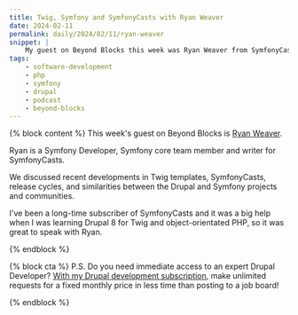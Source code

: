 ```yaml
---
title: Twig, Symfony and SymfonyCasts with Ryan Weaver
date: 2024-02-11
permalink: daily/2024/02/11/ryan-weaver
snippet: |
    My guest on Beyond Blocks this week was Ryan Weaver from SymfonyCasts.
tags:
    - software-development
    - php
    - symfony
    - drupal
    - podcast
    - beyond-blocks
---
```


{% block content %}
This week's guest on Beyond Blocks is [Ryan Weaver][episode].

Ryan is a Symfony Developer, Symfony core team member and writer for SymfonyCasts.

We discussed recent developments in Twig templates, SymfonyCasts, release cycles, and similarities between the Drupal and Symfony projects and communities.

I've been a long-time subscriber of SymfonyCasts and it was a big help when I was learning Drupal 8 for Twig and object-orientated PHP, so it was great to speak with Ryan.

[episode]: {{site.url}}/podcast/10-ryan-weaver-symfonycasts
{% endblock %}

{% block cta %}
P.S. Do you need immediate access to an expert Drupal Developer? [With my Drupal development subscription][subscription], make unlimited requests for a fixed monthly price in less time than posting to a job board!

[subscription]: {{site.url}}/subscription
{% endblock %}
